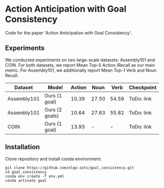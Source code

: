 # Action Anticipation with Goal Consistency
Code for the paper 'Action Anticipation with Goal Consistency'.

## Experiments
We conducted experiments on two large-scale datasets: Assembly101 and COIN. For both datasets, we report Mean Top-5 Action /Recall as our main metric. For Assembly101, we additionally report Mean Top-1 Verb and Noun Recall.

| Dataset | Model | Action | Noun | Verb | Checkpoint |
|---------|-------|--------|------|------|------------|
|Assembly101| Ours (1 goal) | 10.39 | 27.50 | 54.59 | ToDo: link |
|Assembly101| Ours (2 goals) | 10.64 | 27.63 | 55.82| ToDo: link |
|COIN| Ours (1 goal) | 13.93 | - | - | ToDo: link |

## Installation
Clone repository and install conda environment:

```
git clone https://github.com/olga-zats/goal_consistency.git
cd goal_consistency
conda env create -f env.yml
conda activate goal
```
